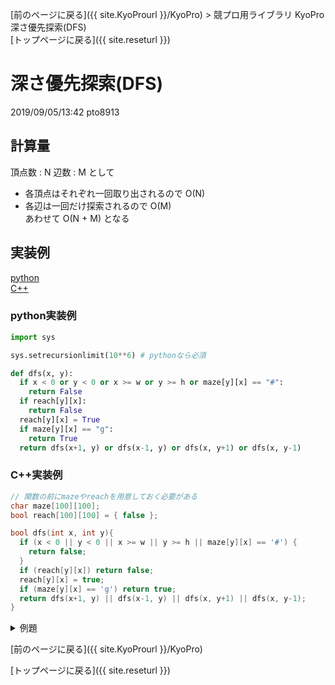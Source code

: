 [前のページに戻る]({{ site.KyoProurl }}/KyoPro) > 競プロ用ライブラリ KyoPro 深さ優先探索(DFS)<br>
[トップページに戻る]({{ site.reseturl }})<br>

# 深さ優先探索(DFS)
2019/09/05/13:42 pto8913 <br>

## 計算量
頂点数 : N 辺数 : M として<br>
* 各頂点はそれぞれ一回取り出されるので O(N)
* 各辺は一回だけ探索されるので O(M) <br>
あわせて O(N + M) となる

## 実装例

[python](#python実装例) <br>
[C++](#C++実装例)

### python実装例

```python
import sys

sys.setrecursionlimit(10**6) # pythonなら必須

def dfs(x, y):
  if x < 0 or y < 0 or x >= w or y >= h or maze[y][x] == "#":
    return False
  if reach[y][x]:
    return False
  reach[y][x] = True
  if maze[y][x] == "g":
    return True
  return dfs(x+1, y) or dfs(x-1, y) or dfs(x, y+1) or dfs(x, y-1)
```

### C++実装例

```cpp
// 関数の前にmazeやreachを用意しておく必要がある
char maze[100][100];
bool reach[100][100] = { false };

bool dfs(int x, int y){
  if (x < 0 || y < 0 || x >= w || y >= h || maze[y][x] == '#') {
    return false;
  }
  if (reach[y][x]) return false;
  reach[y][x] = true;
  if (maze[y][x] == 'g') return true;
  return dfs(x+1, y) || dfs(x-1, y) || dfs(x, y+1) || dfs(x, y-1);
}
```

<details>
<summary> 例題 </summary>

* [ATC001 A-DFS](https://atcoder.jp/contests/atc001/tasks/dfs_a)
* [ARC031 B-埋め立て](https://atcoder.jp/contests/arc031/tasks/arc031_2)
* [ARC037 B-バウムテスト](https://atcoder.jp/contests/arc037/tasks/arc037_b)
* [AOJ1160 島はいくつある？](http://judge.u-aizu.ac.jp/onlinejudge/description.jsp?id=1160&lang=jp)
* [POJ2386 Lake Counting](http://judge.u-aizu.ac.jp/onlinejudge/description.jsp?id=1160&lang=jp)

</details>

[前のページに戻る]({{ site.KyoProurl }}/KyoPro)<br>

[トップページに戻る]({{ site.reseturl }})<br>